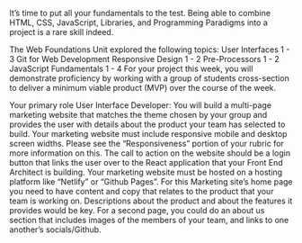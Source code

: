 It’s time to put all your fundamentals to the test. Being able to combine HTML, CSS, JavaScript, Libraries, and Programming Paradigms into a project is a rare skill indeed.

The Web Foundations Unit explored the following topics:
User Interfaces 1 - 3
Git for Web Development
Responsive Design 1 - 2
Pre-Processors 1 - 2
JavaScript Fundamentals 1 - 4
For your project this week, you will demonstrate proficiency by working with a group of students cross-section to deliver a minimum viable product (MVP) over the course of the week.

Your primary role User Interface Developer:
You will build a multi-page marketing website that matches the theme chosen by your group and provides the user with details about the product your team has selected to build.
Your marketing website must include responsive mobile and desktop screen widths. Please see the “Responsiveness” portion of your rubric for more information on this.
The call to action on the website should be a login button that links the user over to the React application that your Front End Architect is building.
Your marketing website must be hosted on a hosting platform like “Netlify” or “Github Pages”.
For this Marketing site’s home page you need to have content and copy that relates to the product that your team is working on.
Descriptions about the product and about the features it provides would be key.
For a second page, you could do an about us section that includes images of the members of your team, and links to one another’s socials/Github.